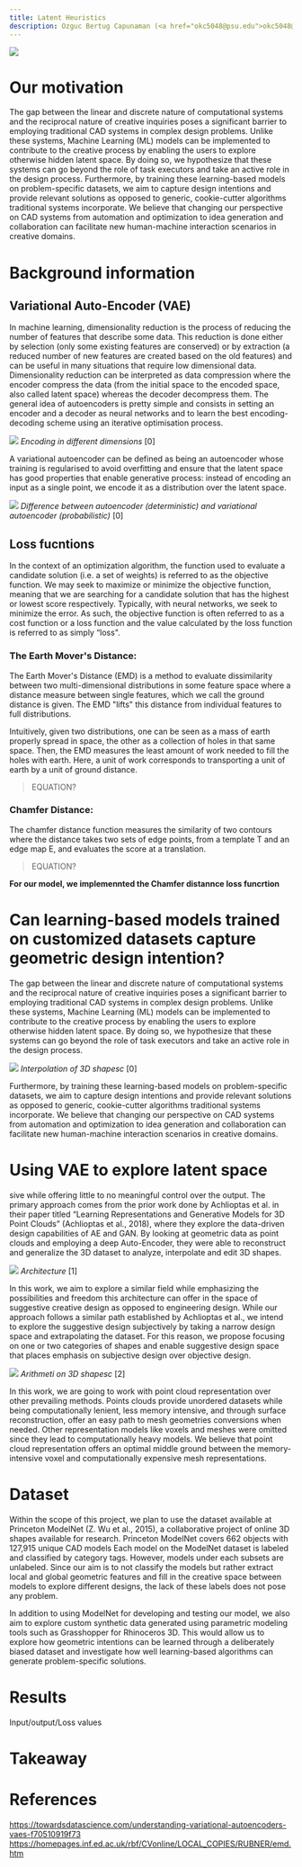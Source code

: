 ```yaml
--- 
title: Latent Heuristics
description: Ozguc Bertug Capunaman (<a href="okc5048@psu.edu">okc5048@psu.edu</a>)  Shakthi Suresh (<a href="sns5410@psu.edu">sns5410@psu.edu</a>) 
---
```

![](https://cs.stanford.edu/~kaichun/structurenet/images/teaser.png)

# Our motivation

The gap between the linear and discrete nature of computational systems and the reciprocal nature of creative inquiries poses a significant barrier to employing traditional CAD systems in complex design problems. Unlike these systems, Machine Learning (ML) models can be implemented to contribute to the creative process by enabling the users to explore otherwise hidden latent space. By doing so, we hypothesize that these systems can go beyond the role of task executors and take an active role in the design process. Furthermore, by training these learning-based models on problem-specific datasets, we aim to capture design intentions and provide relevant solutions as opposed to generic, cookie-cutter algorithms traditional systems incorporate. We believe that changing our perspective on CAD systems from automation and optimization to idea generation and collaboration can facilitate new human-machine interaction scenarios in creative domains.

# Background information

## Variational Auto-Encoder (VAE)

In machine learning, dimensionality reduction is the process of reducing the number of features that describe some data. This reduction is done either by selection (only some existing features are conserved) or by extraction (a reduced number of new features are created based on the old features) and can be useful in many situations that require low dimensional data. Dimensionality reduction can be interpreted as data compression where the encoder compress the data (from the initial space to the encoded space, also called latent space) whereas the decoder decompress them. The general idea of autoencoders is pretty simple and consists in setting an encoder and a decoder as neural networks and to learn the best encoding-decoding scheme using an iterative optimisation process.

![](https://miro.medium.com/max/4800/1*iSfaVxcGi_ELkKgAG0YRlQ@2x.png)
_Encoding in different dimensions_ [0]

A variational autoencoder can be defined as being an autoencoder whose training is regularised to avoid overfitting and ensure that the latent space has good properties that enable generative process: instead of encoding an input as a single point, we encode it as a distribution over the latent space.

![](https://miro.medium.com/max/4800/1*ejNnusxYrn1NRDZf4Kg2lw@2x.png)
_Difference between autoencoder (deterministic) and variational autoencoder (probabilistic)_ [0]

## Loss fucntions

In the context of an optimization algorithm, the function used to evaluate a candidate solution (i.e. a set of weights) is referred to as the objective function.
We may seek to maximize or minimize the objective function, meaning that we are searching for a candidate solution that has the highest or lowest score respectively.
Typically, with neural networks, we seek to minimize the error. As such, the objective function is often referred to as a cost function or a loss function and the value calculated by the loss function is referred to as simply “loss".

### The Earth Mover's Distance:

The Earth Mover's Distance (EMD) is a method to evaluate dissimilarity between two multi-dimensional distributions in some feature space where a distance measure between single features, which we call the ground distance is given. The EMD "lifts" this distance from individual features to full distributions. 

Intuitively, given two distributions, one can be seen as a mass of earth properly spread in space, the other as a collection of holes in that same space. Then, the EMD measures the least amount of work needed to fill the holes with earth. Here, a unit of work corresponds to transporting a unit of earth by a unit of ground distance. 

>EQUATION?

### Chamfer Distance:

The chamfer distance function measures the similarity of two contours where the distance takes two sets of edge points, from a template T and an edge map E, and evaluates the score at a translation.

>EQUATION?

__For our model, we implemennted the Chamfer distannce loss funcrtion__


# Can learning-based models trained on customized datasets capture geometric design intention?

The gap between the linear and discrete nature of computational systems and the reciprocal nature of creative inquiries poses a significant barrier to employing traditional CAD systems in complex design problems. Unlike these systems, Machine Learning (ML) models can be implemented to contribute to the creative process by enabling the users to explore otherwise hidden latent space. By doing so, we hypothesize that these systems can go beyond the role of task executors and take an active role in the design process.

![](https://hackernoon.com/hn-images/1*vEZE5VcjUr5RUbt_OWfR_w.gif)
_Interpolation of 3D shapesc_ [0]

Furthermore, by training these learning-based models on problem-specific datasets, we aim to capture design intentions and provide relevant solutions as opposed to generic, cookie-cutter algorithms traditional systems incorporate. We believe that changing our perspective on CAD systems from automation and optimization to idea generation and collaboration can facilitate new human-machine interaction scenarios in creative domains.


# Using VAE to explore latent space

sive while offering little to no meaningful control over the output.
The primary approach comes from the prior work done by Achlioptas et al. in their paper titled “Learning Representations and Generative Models for 3D Point Clouds” (Achlioptas et al., 2018), where they explore the data-driven design capabilities of AE and GAN. By looking at geometric data as point clouds and employing a deep Auto-Encoder, they were able to reconstruct and generalize the 3D dataset to analyze, interpolate and edit 3D shapes. 

![](https://hackernoon.com/hn-images/1*op0VO_QK4vMtCnXtmigDhA.png)
_Architecture_ [1]

In this work, we aim to explore a similar field while emphasizing the possibilities and freedom this architecture can offer in the space of suggestive creative design as opposed to engineering design. While our approach follows a similar path established by Achlioptas et al., we intend to explore the suggestive design subjectively by taking a narrow design space and extrapolating the dataset. For this reason, we propose focusing on one or two categories of shapes and enable suggestive design space that places emphasis on subjective design over objective design.

![](https://hackernoon.com/hn-images/1*yMFJ-7fokU0Xkx89pSFfew.gif)
_Arithmeti on 3D shapesc_ [2]

In this work, we are going to work with point cloud representation over other prevailing methods. Points clouds provide unordered datasets while being computationally lenient, less memory intensive, and through surface reconstruction, offer an easy path to mesh geometries conversions when needed. Other representation models like voxels and meshes were omitted since they lead to computationally heavy models. We believe that point cloud representation offers an optimal middle ground between the memory-intensive voxel and computationally expensive mesh representations.

# Dataset

Within the scope of this project, we plan to use the dataset available at Princeton ModelNet (Z. Wu et al., 2015), a collaborative project of online 3D shapes available for research. Princeton ModelNet covers 662 objects with 127,915 unique CAD models
Each model on the ModelNet dataset is labeled and classified by category tags. However, models under each subsets are unlabeled. Since our aim is to not classify the models but rather extract local and global geometric features and fill in the creative space between models to explore different designs, the lack of these labels does not pose any problem.

In addition to using ModelNet for developing and testing our model, we also aim to explore custom synthetic data generated using parametric modeling tools such as Grasshopper for Rhinoceros 3D. This would allow us to explore how geometric intentions can be learned through a deliberately biased dataset and investigate how well learning-based algorithms can generate problem-specific solutions.


# Results
Input/output/Loss values

# Takeaway

# References
https://towardsdatascience.com/understanding-variational-autoencoders-vaes-f70510919f73
https://homepages.inf.ed.ac.uk/rbf/CVonline/LOCAL_COPIES/RUBNER/emd.htm


